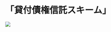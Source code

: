# 「貸付債権信託スキーム」

![](https://www.nta.go.jp/tmp/60bbab35-5d5d-41e8-9202-ceb78a7be514/images/9822286be8ae13992e158c28901a0a0cabeb8222d77ca18031237c516609b030.jpg)